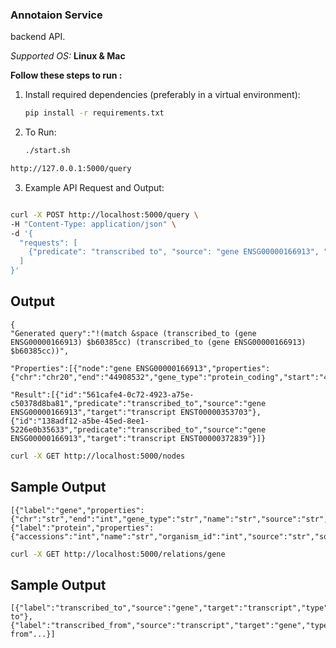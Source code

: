### Annotaion Service

backend API.

*Supported OS:* **Linux & Mac**

**Follow these steps to run :**
1. Install required dependencies (preferably in a virtual environment):
    ```bash
    pip install -r requirements.txt
    ```
2. To Run: 
    ```bash
    ./start.sh
    ```

```bash
http://127.0.0.1:5000/query
```

3. Example API Request and Output: 


```bash

curl -X POST http://localhost:5000/query \
-H "Content-Type: application/json" \
-d '{
  "requests": [
    {"predicate": "transcribed to", "source": "gene ENSG00000166913", "target": "$b60385cc"}
  ]
}'


```
## Output
```
{
"Generated query":"!(match &space (transcribed_to (gene ENSG00000166913) $b60385cc) (transcribed_to (gene ENSG00000166913) $b60385cc))",

"Properties":[{"node":"gene ENSG00000166913","properties":{"chr":"chr20","end":"44908532","gene_type":"protein_coding","start":"44885702"},"type":"gene"}],

"Result":[{"id":"561cafe4-0c72-4923-a75e-c50378d8ba81","predicate":"transcribed_to","source":"gene ENSG00000166913","target":"transcript ENST00000353703"},{"id":"138adf12-a5be-45ed-8ee1-5226e0b35633","predicate":"transcribed_to","source":"gene ENSG00000166913","target":"transcript ENST00000372839"}]}
```


```bash
curl -X GET http://localhost:5000/nodes
```
## Sample Output
```
[{"label":"gene","properties":{"chr":"str","end":"int","gene_type":"str","name":"str","source":"str","source_url":"str","start":"int"},"type":"gene"},{"label":"protein","properties":{"accessions":"int","name":"str","organism_id":"int","source":"str","source_url":"str"},"type":"protein"}...]
```


```bash
curl -X GET http://localhost:5000/relations/gene
```
## Sample Output
```
[{"label":"transcribed_to","source":"gene","target":"transcript","type":"transcribed to"},{"label":"transcribed_from","source":"transcript","target":"gene","type":"transcribed from"...}]
```
